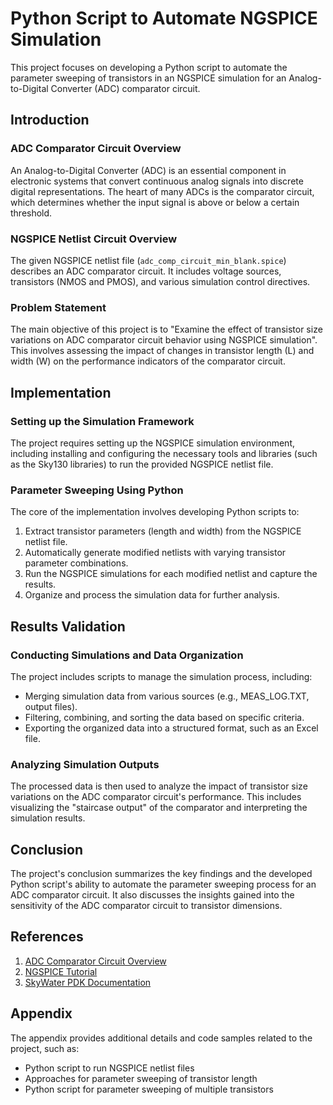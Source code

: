 # Python Script to Automate NGSPICE Simulation

This project focuses on developing a Python script to automate the parameter sweeping of transistors in an NGSPICE simulation for an Analog-to-Digital Converter (ADC) comparator circuit.

## Introduction
### ADC Comparator Circuit Overview
An Analog-to-Digital Converter (ADC) is an essential component in electronic systems that convert continuous analog signals into discrete digital representations. The heart of many ADCs is the comparator circuit, which determines whether the input signal is above or below a certain threshold.

### NGSPICE Netlist Circuit Overview
The given NGSPICE netlist file (`adc_comp_circuit_min_blank.spice`) describes an ADC comparator circuit. It includes voltage sources, transistors (NMOS and PMOS), and various simulation control directives.

### Problem Statement
The main objective of this project is to "Examine the effect of transistor size variations on ADC comparator circuit behavior using NGSPICE simulation". This involves assessing the impact of changes in transistor length (L) and width (W) on the performance indicators of the comparator circuit.

## Implementation
### Setting up the Simulation Framework
The project requires setting up the NGSPICE simulation environment, including installing and configuring the necessary tools and libraries (such as the Sky130 libraries) to run the provided NGSPICE netlist file.

### Parameter Sweeping Using Python
The core of the implementation involves developing Python scripts to:
1. Extract transistor parameters (length and width) from the NGSPICE netlist file.
2. Automatically generate modified netlists with varying transistor parameter combinations.
3. Run the NGSPICE simulations for each modified netlist and capture the results.
4. Organize and process the simulation data for further analysis.

## Results Validation
### Conducting Simulations and Data Organization
The project includes scripts to manage the simulation process, including:
- Merging simulation data from various sources (e.g., MEAS_LOG.TXT, output files).
- Filtering, combining, and sorting the data based on specific criteria.
- Exporting the organized data into a structured format, such as an Excel file.

### Analyzing Simulation Outputs
The processed data is then used to analyze the impact of transistor size variations on the ADC comparator circuit's performance. This includes visualizing the "staircase output" of the comparator and interpreting the simulation results.

## Conclusion
The project's conclusion summarizes the key findings and the developed Python script's ability to automate the parameter sweeping process for an ADC comparator circuit. It also discusses the insights gained into the sensitivity of the ADC comparator circuit to transistor dimensions.

## References
1. [ADC Comparator Circuit Overview](https://www.electronics-lab.com/article/analog-to-digital-converter-adc/)
2. [NGSPICE Tutorial](https://ngspice.sourceforge.io/ngspice-tutorial.html)
3. [SkyWater PDK Documentation](https://skywater-pdk.readthedocs.io/en/main/rules/device-details.html)

## Appendix
The appendix provides additional details and code samples related to the project, such as:
- Python script to run NGSPICE netlist files
- Approaches for parameter sweeping of transistor length
- Python script for parameter sweeping of multiple transistors
